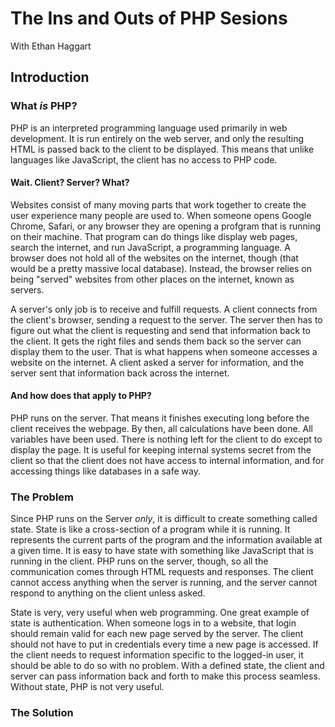 # The Ins and Outs of PHP Sesions
With Ethan Haggart

## Introduction

### What _is_ PHP?
PHP is an interpreted programming language used primarily in web development. It is run entirely on the web server, and only the resulting HTML is passed back to the client to be displayed. This means that unlike languages like JavaScript, the client has no access to PHP code.

#### Wait. Client? Server? What?
Websites consist of many moving parts that work together to create the user experience many people are used to. When someone opens Google Chrome, Safari, or any browser they are opening a profgram that is running on their machine. That program can do things like display web pages, search the internet, and run JavaScript, a programming language. A browser does not hold all of the websites on the internet, though (that would be a pretty massive local database). Instead, the browser relies on being "served" websites from other places on the internet, known as servers.

A server's only job is to receive and fulfill requests. A client connects from the client's browser, sending a request to the server. The server then has to figure out what the client is requesting and send that information back to the client. It gets the right files and sends them back so the server can display them to the user. That is what happens when someone accesses a website on the internet. A client asked a server for information, and the server sent that information back across the internet.

#### And how does that apply to PHP?
PHP runs on the server. That means it finishes executing long before the client receives the webpage. By then, all calculations have been done. All variables have been used. There is nothing left for the client to do except to display the page. It is useful for keeping internal systems secret from the client so that the client does not have access to internal information, and for accessing things like databases in a safe way.

### The Problem
Since PHP runs on the Server _only_, it is difficult to create something called state. State is like a cross-section of a program while it is running. It represents the current parts of the program and the information available at a given time. It is easy to have state with something like JavaScript that is running in the client. PHP runs on the server, though, so all the communication comes through HTML requests and responses. The client cannot access anything when the server is running, and the server cannot respond to anything on the client unless asked.

State is very, very useful when web programming. One great example of state is authentication. When someone logs in to a website, that login should remain valid for each new page served by the server. The client should not have to put in credentials every time a new page is accessed. If the client needs to request information specific to the logged-in user, it should be able to do so with no problem. With a defined state, the client and server can pass information back and forth to make this process seamless. Without state, PHP is not very useful.

### The Solution
